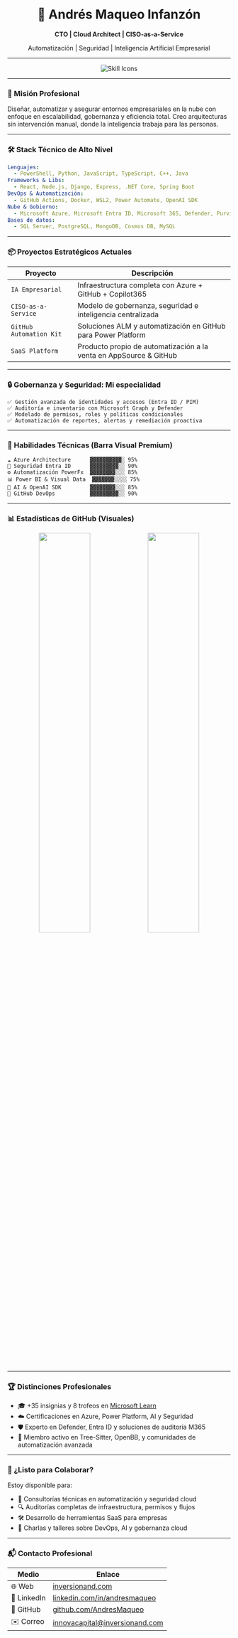 <!-- README PREMIUM – Andrés Maqueo Infanzón -->

<h1 align="center">🚀 Andrés Maqueo Infanzón</h1>
<p align="center"><strong>CTO | Cloud Architect | CISO-as-a-Service</strong></p>
<p align="center">Automatización | Seguridad | Inteligencia Artificial Empresarial</p>

---

<p align="center">
  <img src="https://skillicons.dev/icons?i=azure,github,powershell,python,js,nodejs,react,docker,graphql" alt="Skill Icons" />
</p>

---

### 🧠 Misión Profesional

Diseñar, automatizar y asegurar entornos empresariales en la nube con enfoque en escalabilidad, gobernanza y eficiencia total. Creo arquitecturas sin intervención manual, donde la inteligencia trabaja para las personas.

---

### 🛠️ Stack Técnico de Alto Nivel

```yaml
Lenguajes:
  - PowerShell, Python, JavaScript, TypeScript, C++, Java
Frameworks & Libs:
  - React, Node.js, Django, Express, .NET Core, Spring Boot
DevOps & Automatización:
  - GitHub Actions, Docker, WSL2, Power Automate, OpenAI SDK
Nube & Gobierno:
  - Microsoft Azure, Microsoft Entra ID, Microsoft 365, Defender, Purview
Bases de datos:
  - SQL Server, PostgreSQL, MongoDB, Cosmos DB, MySQL
````

---

### 📦 Proyectos Estratégicos Actuales

| Proyecto                | Descripción                                                        |
| ----------------------- | ------------------------------------------------------------------ |
| `IA Empresarial`        | Infraestructura completa con Azure + GitHub + Copilot365           |
| `CISO-as-a-Service`     | Modelo de gobernanza, seguridad e inteligencia centralizada        |
| `GitHub Automation Kit` | Soluciones ALM y automatización en GitHub para Power Platform      |
| `SaaS Platform`         | Producto propio de automatización a la venta en AppSource & GitHub |

---

### 🔒 Gobernanza y Seguridad: Mi especialidad

```plaintext
✅ Gestión avanzada de identidades y accesos (Entra ID / PIM)
✅ Auditoría e inventario con Microsoft Graph y Defender
✅ Modelado de permisos, roles y políticas condicionales
✅ Automatización de reportes, alertas y remediación proactiva
```

---

### 🧪 Habilidades Técnicas (Barra Visual Premium)

```text
☁️ Azure Architecture      ▓▓▓▓▓▓▓▓▓▓░ 95%
🔐 Seguridad Entra ID      ▓▓▓▓▓▓▓▓▓░░ 90%
⚙️ Automatización PowerFx  ▓▓▓▓▓▓▓▓░░░ 85%
📊 Power BI & Visual Data  ▓▓▓▓▓▓▓░░░░ 75%
🧠 AI & OpenAI SDK         ▓▓▓▓▓▓▓▓░░░ 85%
🚀 GitHub DevOps           ▓▓▓▓▓▓▓▓▓░░ 90%
```

---

### 📊 Estadísticas de GitHub (Visuales)

<p align="center">
  <img src="https://github-readme-stats.vercel.app/api?username=AndresMaqueo&show_icons=true&theme=tokyonight&hide_border=true" width="48%" />
  <img src="https://github-readme-stats.vercel.app/api/top-langs/?username=AndresMaqueo&layout=compact&theme=tokyonight&hide_border=true" width="48%" />
</p>

---

### 🏆 Distinciones Profesionales

* 🎓 +35 insignias y 8 trofeos en [Microsoft Learn](https://learn.microsoft.com)
* ☁️ Certificaciones en Azure, Power Platform, AI y Seguridad
* 🛡️ Experto en Defender, Entra ID y soluciones de auditoría M365
* 🧠 Miembro activo en Tree-Sitter, OpenBB, y comunidades de automatización avanzada

---

### 🤝 ¿Listo para Colaborar?

Estoy disponible para:

* 💼 Consultorías técnicas en automatización y seguridad cloud
* 🔍 Auditorías completas de infraestructura, permisos y flujos
* 🛠️ Desarrollo de herramientas SaaS para empresas
* 🧪 Charlas y talleres sobre DevOps, AI y gobernanza cloud

---

### 📬 Contacto Profesional

| Medio       | Enlace                                                                  |
| ----------- | ----------------------------------------------------------------------- |
| 🌐 Web      | [inversionand.com](https://inversionand.com)                            |
| 💼 LinkedIn | [linkedin.com/in/andresmaqueo](https://linkedin.com/in/andresmaqueo)    |
| 🐙 GitHub   | [github.com/AndresMaqueo](https://github.com/AndresMaqueo)              |
| ✉️ Correo   | [innovacapital@inversionand.com](mailto:innovacapital@inversionand.com) |


